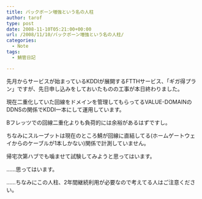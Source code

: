 ```yaml
---
title: バックボーン増強という名の人柱
author: tarof
type: post
date: 2008-11-10T05:21:00+00:00
url: /2008/11/10/バックボーン増強という名の人柱/
categories:
  - Note
tags:
  - 鯖管日記

---
```

先月からサービスが始まっているKDDIが展開するFTTHサービス、「ギガ得プラン」ですが、先日申し込みをしておいたものの工事が本日終わりました。

現在二重化していた回線をドメインを管理してもらってるVALUE-DOMAINのDDNSの関係でKDDI一本にして運用しています。

Bフレッツでの回線二重化よりも負荷的には余裕があるはずですし。

ちなみにスループットは現在のところ鯖が回線に直結してる(ホームゲートウェイからのケーブルが1本しかない)関係で計測していません。
  
帰宅次第ハブでも噛ませて試験してみようと思ってはいます。
  
……思ってはいます。

……ちなみにこの人柱、2年間継続利用が必要なので考えてる人はご注意ください。